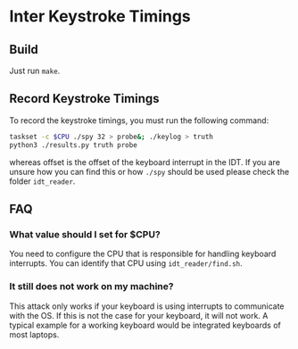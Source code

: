 # Inter Keystroke Timings

## Build
Just run `make`.

## Record Keystroke Timings
To record the keystroke timings, you must run the following command:
```bash
taskset -c $CPU ./spy 32 > probe&; ./keylog > truth
python3 ./results.py truth probe
```
whereas offset is the offset of the keyboard interrupt in the IDT.
If you are unsure how you can find this or how `./spy` should be used please check the folder `idt_reader`.

## FAQ 
### What value should I set for $CPU?
You need to configure the CPU that is responsible for handling keyboard interrupts. You can identify that CPU using `idt_reader/find.sh`.

### It still does not work on my machine?
This attack only works if your keyboard is using interrupts to communicate with the OS. If this is not the case for your keyboard, it will not work. A typical example for a working keyboard would be integrated keyboards of most laptops.
